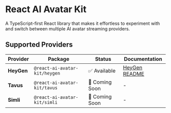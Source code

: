 # React AI Avatar Kit

A TypeScript-first React library that makes it effortless to experiment with and switch between multiple AI avatar streaming providers.

## Supported Providers

| Provider | Package | Status | Documentation |
|----------|---------|--------|---------------|
| **HeyGen** | `@react-ai-avatar-kit/heygen` | ✅ Available | [HeyGen README](./packages/heygen/README.md) |
| **Tavus** | `@react-ai-avatar-kit/tavus` | 🚧 Coming Soon | - |
| **Simli** | `@react-ai-avatar-kit/simli` | 🚧 Coming Soon | - |

